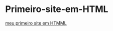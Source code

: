 # Primeiro-site-em-HTML

[meu primeiro site em HTMML](http://127.0.0.1:5500/Primeiro%20Site.html#inicio)
